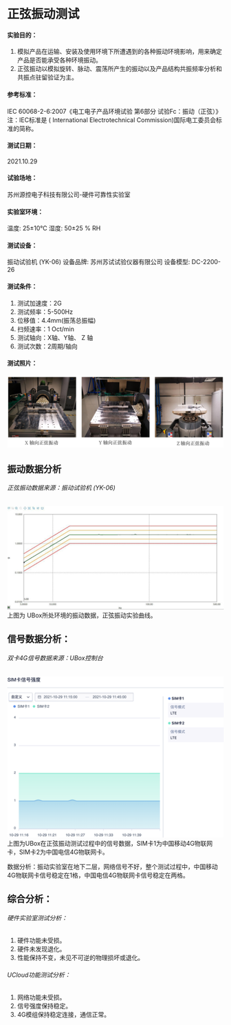 # 正弦振动测试

#### 实验目的：

1. 模拟产品在运输、安装及使用环境下所遭遇到的各种振动环境影响，用来确定产品是否能承受各种环境振动。
2. 正弦振动以模拟旋转、脉动、震荡所产生的振动以及产品结构共振频率分析和共振点驻留验证为主。

#### 参考标准：
IEC 60068-2-6:2007《电工电子产品环境试验 第6部分 试验Fc：振动（正弦）》
注：IEC标准是 ( International Electrotechnical Commission)国际电工委员会标准的简称。

#### 测试日期：
2021.10.29

#### 试验场地：
苏州源控电子科技有限公司-硬件可靠性实验室

#### 实验室环境：
温度: 25±10℃   湿度: 50±25 % RH

#### 测试设备：
振动试验机 (YK-06)  设备品牌: 苏州苏试试验仪器有限公司 设备模型: DC-2200-26

#### 测试条件：

1. 测试加速度：2G 
2. 测试频率：5-500Hz 
3. 位移值：4.4mm(振荡总振幅) 
4. 扫频速率：1 Oct/min 
5. 测试轴向：X轴、Y轴、 Z 轴
6. 测试次数：2周期/轴向

#### 测试照片：
![low1](../images/sine1.png)
## 振动数据分析

###### 正弦振动数据来源：振动试验机 (YK-06)
![low1](../images/sine2.png)
上图为 UBox所处环境的振动数据，正弦振动实验曲线。
## 信号数据分析：

###### 双卡4G信号数据来源：UBox控制台
![sine3](../images/sine3.png)
上图为UBox在正弦振动测试过程中的信号数据，SIM卡1为中国移动4G物联网卡，SIM卡2为中国电信4G物联网卡。

数据分析：振动实验室在地下二层，网络信号不好，整个测试过程中，中国移动4G物联网卡信号稳定在1格，中国电信4G物联网卡信号稳定在两格。

## 综合分析：

###### 硬件实验室测试分析：

1. 硬件功能未受损。
2. 硬件未发现退化。
3. 性能保持不变，未见不可逆的物理损坏或退化。

###### UCloud功能测试分析：

1. 网络功能未受损。
2. 信号强度保持稳定。
3. 4G模组保持稳定连接，通信正常。